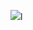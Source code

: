 <img src="https://cdn.discordapp.com/attachments/722558545316413492/734906571691261992/Holberton-School.jpg">l